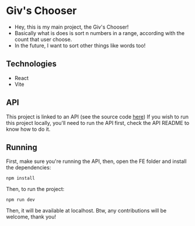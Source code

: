 # Giv's Chooser

- Hey, this is my main project, the Giv's Chooser!
- Basically what is does is sort n numbers in a range, according with the count that user choose.
- In the future, I want to sort other things like words too!

## Technologies
- React
- Vite

## API
This project is linked to an API (see the source code [here](https://github.com/GiovaniFZ/givs_shuffler_api))
If you wish to run this project locally, you'll need to run the API first, check the API README to know how to do it.

## Running
First, make sure you're running the API, then, open the FE folder and install the dependencies: 
```
npm install
```
Then, to run the project: 
```
npm run dev
```
Then, it will be available at localhost. Btw, any contributions will be welcome, thank you!

